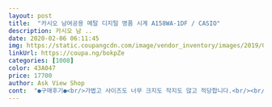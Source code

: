 ```yaml
---
layout: post 
title:  "카시오 남여공용 메탈 디지털 명품 시계 A158WA-1DF / CASIO" 
description: 카시오 남 ..
date: 2020-02-06 06:11:45 
img: https://static.coupangcdn.com/image/vendor_inventory/images/2019/03/12/11/1/98504d2d-af9a-4bce-892b-4b15e4f7a693.jpg 
linkUrl: https://coupa.ng/bokpZe 
categories: [1008] 
color: 43A047 
price: 17700 
author: Ask View Shop 
cont:  "●구매후기●<br/>가볍고 사이즈도 너무 크지도 작지도 않고 적당합니다.<br/><br/>일단은 가격대비 정말 강추합니다.<br/> 게다가 방수이고 가벼워서 하기 괜찮은 것 같아요 처음에 사용방법을 잘몰라 유튜브에 검색해서 해봤는데 계속해보니 사용하기 괜찮은 것 같아요 뭔가 꾸안꾸 느낌으로 무심하게 탁 차주면 부족한 나의 패션감각을 업그레이드 시켜주는 느낌이네요 ㅋㅋ<br/>일할때 차려고 샀어요 인터넷으로 시계산거는 처음인데 조작설명서를 보내주셔서 쉽게 손목에 맞게 조절했네요 ㅋ 시간은 맞춰져있었구요~<br/>줄 조절도 자유롭고 추억 돋는 물건이에요~<br/>가볍고 사이즈도 너무 크지도 작지도 않고 적당합니다.<br/><br/>일단은 가격대비 정말 강추합니다.<br/> 게다가 방수이고 가벼워서 하기 괜찮은 것 같아요 처음에 사용방법을 잘몰라 유튜브에 검색해서 해봤는데 계속해보니 사용하기 괜찮은 것 같아요 뭔가 꾸안꾸 느낌으로 무심하게 탁 차주면 부족한 나의 패션감각을 업그레이드 시켜주는 느낌이네요 ㅋㅋ<br/>일할때 차려고 샀어요 인터넷으로 시계산거는 처음인데 조작설명서를 보내주셔서 쉽게 손목에 맞게 조절했네요 ㅋ 시간은 맞춰져있었구요~<br/>줄 조절도 자유롭고 추억 돋는 물건이에요~<br/>" 
---
```

